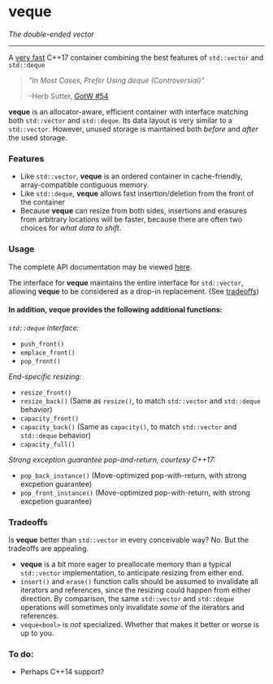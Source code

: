 # veque
_The double-ended vector_

------

A [very fast](https://github.com/Shmoopty/veque/blob/master/performance/main.cpp) C++17 container combining the best features of `std::vector` and `std::deque`

> _"In Most Cases, Prefer Using deque (Controversial)"_
>
> -Herb Sutter, [GotW #54](http://www.gotw.ca/gotw/054.htm)

**veque** is an allocator-aware, efficient container with interface matching both `std::vector` and `std::deque`.  Its data layout is very similar to a `std::vector`.  However, unused storage is maintained both _before_ and _after_ the used storage. 

### Features
* Like `std::vector`, **veque** is an ordered container in cache-friendly, array-compatible contiguous memory.
* Like `std::deque`, **veque** allows fast insertion/deletion from the front of the container
* Because **veque** can resize from both sides, insertions and erasures from arbitrary locations will be faster, because there are often two choices for _what data to shift_.

### Usage
The complete API documentation may be viewed [here](API.md).

The interface for **veque** maintains the entire interface for `std::vector`, allowing **veque** to be considered as a drop-in replacement.  (See [tradeoffs](#tradeoffs))

#### In addition, **veque** provides the following additional functions:

_`std::deque` interface:_
* `push_front()`
* `emplace_front()`
* `pop_front()`

_End-specific resizing:_
* `resize_front()`
* `resize_back()` (Same as `resize()`, to match `std::vector` and `std::deque` behavior)
* `capacity_front()`
* `capacity_back()` (Same as `capacity()`, to match `std::vector` and `std::deque` behavior)
* `capacity_full()`

_Strong exception guarantee pop-and-return, courtesy C++17:_
* `pop_back_instance()` (Move-optimized pop-with-return, with strong excpetion guarantee)
* `pop_front_instance()` (Move-optimized pop-with-return, with strong excpetion guarantee)

### Tradeoffs
Is **veque** better than `std::vector` in every conceivable way?  No.  But the tradeoffs are appealing.
* **veque** is a bit more eager to preallocate memory than a typical `std::vector` implementation, to anticipate resizing from either end.
* `insert()` and `erase()` function calls should be assumed to invalidate all iterators and references, since the resizing could happen from either direction.  By comparison, the same `std::vector` and `std::deque` operations will sometimes only invalidate *some* of the iterators and references.
* `veque<bool>` is *not* specialized.  Whether that makes it better or worse is up to you.

### To do:
* Perhaps C++14 support?
